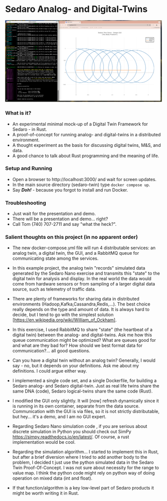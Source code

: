 # Sedaro Analog- and Digital-Twins

![image info](./Sedaro-dt-demo.png)

### What is it?

* An experimental minimal mock-up of a Digital Twin Framework for Sedaro - in Rust.
* A proof-of-concept for running analog- and digital-twins in a distributed environment.
* A thought experiment as the basis for discussing digital twins, M&S, and data.
* A good chance to talk about Rust programming and the meaning of life.

### Setup and Running

* Open a browser to http://localhost:3000/ and wait for screen updates.
* In the main source directory (sedaro-twin) type ```docker compose up```.
* Say ***Doh!*** - because you forgot to install and run Docker.

### Troubleshooting

* Just wait for the presentation and demo.
* There will be a presentation and demo... right?
* Call Tom (740) 707-2711 and say "what the heck?".

### Salient thoughts on this project (in no apparent order)

* The new docker-compose.yml file will run 4 distributable services: an analog twin, a digital twin, the GUI, and a RabbitMQ queue for communicating state among the services.

* In this example project, the analog twin "records" simulated data generated by the Sedaro Nano exercise and transmits this "state" to the digital twin for analysis and display.  In the real world the data would come from hardware sensors or from sampling of a larger digital data source, such as telemetry of traffic data.

* There are plenty of frameworks for sharing data in distributed environments (Hadoop,Kafka,Cassandra,Redis,...).  The best choice really depends on the type and amount of data.  It is always hard to decide, but I tend to go with the simplest solution [https://en.wikipedia.org/wiki/William_of_Ockham].

* In this exercise, I used RabbitMQ to share "state" (the heartbeat of a digital twin) between the analog- and digital-twins. Ask me how this queue communication might be optimized?  What are queues good for and what are they bad for?  How should we best format data for communication?... all good questions.

* Can you have a digital twin without an analog twin?  Generally, I would say - no, but it depends on your definitions.  Ask me about my definitions.  I could argue either way.

* I implemented a single code set, and a single Dockerfile, for building a Sedaro analog- and Sedaro digital-twin.  Just as real life twins share the same DNA (code), Sedaro logical-twins share the same code (Rust).  

* I modified the GUI only slightly.  It will [now] refresh dynamically since it is running in its own container, separate from the data source. Communication with the GUI is via files, so it is not strictly distributable, but hey... it's a demo, and I am no GUI expert.

* Regarding Sedaro Nano simulation code , if you are serious about discrete simulation in Python you should check out SimPy https://simpy.readthedocs.io/en/latest/.  Of course, a rust implementation would be cool.

* Regarding the simulation algorithm... I started to implement this in Rust, but after a brief diversion where I tried to add another body to the problem, I decided t just use the python simulated data in the Sedaro Twin Proof-Of-Concept. I was not sure about necessity for the range to value map.  I think the python code might rely on python way of doing operation on mixed data (int and float).  

* If that function/algorithm is a key low-level part of Sedaro products it might be worth writing it in Rust. 
